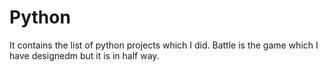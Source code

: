 # Python
It contains the list of python projects which I did.
Battle is the game which I have designedm but it is in half way.
